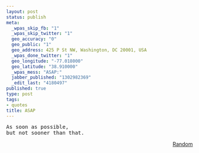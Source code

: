 ```yaml
--- 
layout: post
status: publish
meta: 
  _wpas_skip_fb: "1"
  _wpas_skip_twitter: "1"
  geo_accuracy: "0"
  geo_public: "1"
  geo_address: 425 P St NW, Washington, DC 20001, USA
  _wpas_done_twitter: "1"
  geo_longitude: "-77.018000"
  geo_latitude: "38.910000"
  _wpas_mess: "ASAP:"
  jabber_published: "1302982369"
  _edit_last: "4180497"
published: true
type: post
tags: 
- quotes
title: ASAP
---
```

<pre>As soon as possible, 
but not sooner than that.</pre>
<p style="text-align:right;"><a href="http://twitter.com/#!/brunosan/status/58918728351481857">Random</a></p>
